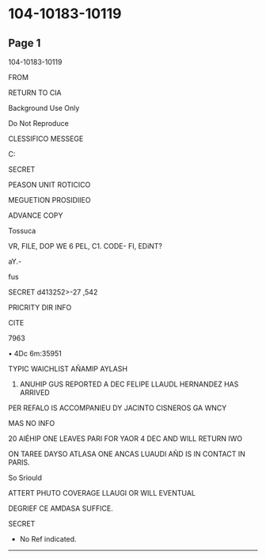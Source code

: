 # 104-10183-10119

## Page 1

104-10183-10119

FROM

RETURN TO CIA

Background Use Only

Do Not Reproduce

CLESSIFICO MESSEGE

C:

SECRET

PEASON UNIT ROTICICO

MEGUETION PROSIDIIEO

ADVANCE COPY

Tossuca

VR, FILE, DOP WE 6 PEL, C1. CODE- FI, EDiNT?

aY.-

fus

SECRET d413252>-27 ,542

PRICRITY DIR INFO

CITE

7963

• 4Dc 6m:35951

TYPIC WAICHLIST AÑAMIP AYLASH

1. ANUHIP GUS REPORTED A DEC FELIPE LLAUDL HERNANDEZ HAS ARRIVED

PER REFALO IS ACCOMPANIEU DY JACINTO CISNEROS GA WNCY

MAS NO INFO

20 AlÉHIP ONE LEAVES PARI FOR YAOR 4 DEC AND WILL RETURN IWO

ON TAREE DAYSO ATLASA ONE ANCAS LUAUDI AÑD IS IN CONTACT IN PARIS.

So Sriould

ATTERT PHUTO COVERAGE LLAUGI OR WILL EVENTUAL

DEGRIEF CE AMDASA SUFFICE.

SECRET

* No Ref indicated.

---

